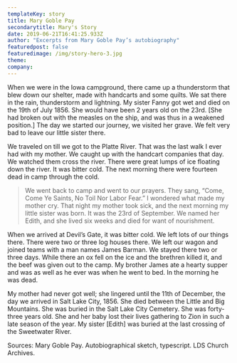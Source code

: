 ```yaml
---
templateKey: story
title: Mary Goble Pay
secondarytitle: Mary's Story
date: 2019-06-21T16:41:25.933Z
author: "Excerpts from Mary Goble Pay’s autobiography"
featuredpost: false
featuredimage: /img/story-hero-3.jpg
theme:
company:
---
```


When we were in the Iowa campground, there came up a thunderstorm that blew down our shelter, made with handcarts and some quilts. We sat there in the rain, thunderstorm and lightning. My sister Fanny got wet and died on the 19th of July 1856. She would have been 2 years old on the 23rd. [She had broken out with the measles on the ship, and was thus in a weakened position.] The day we started our journey, we visited her grave. We felt very bad to leave our little sister there.

We traveled on till we got to the Platte River. That was the last walk I ever had with my mother. We caught up with the handcart companies that day. We watched them cross the river. There were great lumps of ice floating down the river. It was bitter cold. The next morning there were fourteen dead in camp through the cold.

> We went back to camp and went to our prayers. They sang, “Come, Come Ye Saints, No Toil Nor Labor Fear.” I wondered what made my mother cry. That night my mother took sick, and the next morning my little sister was born. It was the 23rd of September. We named her Edith, and she lived six weeks and died for want of nourishment.

When we arrived at Devil’s Gate, it was bitter cold. We left lots of our things there. There were two or three log houses there. We left our wagon and joined teams with a man names James Barman. We stayed there two or three days. While there an ox fell on the ice and the brethren killed it, and the beef was given out to the camp. My brother James ate a hearty supper and was as well as he ever was when he went to bed. In the morning he was dead.

My mother had never got well; she lingered until the 11th of December, the day we arrived in Salt Lake City, 1856. She died between the Little and Big Mountains. She was buried in the Salt Lake City Cemetery. She was forty-three years old. She and her baby lost their lives gathering to Zion in such a late season of the year. My sister [Edith] was buried at the last crossing of the Sweetwater River.

Sources: Mary Goble Pay. Autobiographical sketch, typescript. LDS Church Archives.
